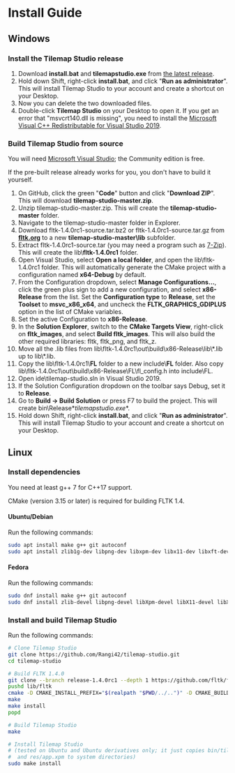 # Install Guide

## Windows

### Install the Tilemap Studio release

1. Download **install.bat** and **tilemapstudio.exe** from [the latest release](https://github.com/Rangi42/tilemap-studio/releases).
2. Hold down Shift, right-click **install.bat**, and click "**Run as administrator**". This will install Tilemap Studio to your account and create a shortcut on your Desktop.
3. Now you can delete the two downloaded files.
4. Double-click **Tilemap Studio** on your Desktop to open it. If you get an error that "msvcrt140.dll is missing", you need to install the [Microsoft Visual C++ Redistributable for Visual Studio 2019](https://www.visualstudio.com/downloads/).

### Build Tilemap Studio from source

You will need [Microsoft Visual Studio](https://visualstudio.microsoft.com/vs/); the Community edition is free.

If the pre-built release already works for you, you don't have to build it yourself.

1. On GitHub, click the green "**Code**" button and click "**Download ZIP**". This will download **tilemap-studio-master.zip**.
2. Unzip tilemap-studio-master.zip. This will create the **tilemap-studio-master** folder.
3. Navigate to the tilemap-studio-master folder in Explorer.
4. Download fltk-1.4.0rc1-source.tar.bz2 or fltk-1.4.0rc1-source.tar.gz from [**fltk.org**](https://www.fltk.org/software.php) to a new **tilemap-studio-master\lib** subfolder.
5. Extract fltk-1.4.0rc1-source.tar (you may need a program such as [7-Zip](https://www.7-zip.org/)). This will create the lib\\**fltk-1.4.0rc1** folder.
6. Open Visual Studio, select **Open a local folder**, and open the lib\fltk-1.4.0rc1 folder. This will automatically generate the CMake project with a configuration named **x64-Debug** by default.
7. From the Configuration dropdown, select **Manage Configurations...**, click the green plus sign to add a new configuration, and select **x86-Release** from the list. Set the **Configuration type** to **Release**, set the **Toolset** to **msvc_x86_x64**, and uncheck the **FLTK_GRAPHICS_GDIPLUS** option in the list of CMake variables.
8. Set the active Configuration to **x86-Release**.
9. In the **Solution Explorer**, switch to the **CMake Targets View**, right-click on **fltk_images**, and select **Build fltk_images**. This will also build the other required libraries: fltk, fltk_png, and fltk_z.
10. Move all the .lib files from lib\fltk-1.4.0rc1\out\build\x86-Release\lib\\\*.lib up to lib\\\*.lib.
11. Copy the lib\fltk-1.4.0rc1\\**FL** folder to a new include\\**FL** folder. Also copy lib\fltk-1.4.0rc1\out\build\x86-Release\FL\fl_config.h into include\FL.
12. Open ide\tilemap-studio.sln in Visual Studio 2019.
13. If the Solution Configuration dropdown on the toolbar says Debug, set it to **Release**.
14. Go to **Build → Build Solution** or press F7 to build the project. This will create bin\Release\**tilemapstudio.exe**.
15. Hold down Shift, right-click **install.bat**, and click "**Run as administrator**". This will install Tilemap Studio to your account and create a shortcut on your Desktop.


## Linux

### Install dependencies

You need at least g++ 7 for C++17 support.

CMake (version 3.15 or later) is required for building FLTK 1.4.

#### Ubuntu/Debian

Run the following commands:

```bash
sudo apt install make g++ git autoconf
sudo apt install zlib1g-dev libpng-dev libxpm-dev libx11-dev libxft-dev libxinerama-dev libfontconfig1-dev x11proto-xext-dev libxrender-dev libxfixes-dev
```

#### Fedora

Run the following commands:

```bash
sudo dnf install make g++ git autoconf
sudo dnf install zlib-devel libpng-devel libXpm-devel libX11-devel libXft-devel libXinerama-devel fontconfig-devel libXext-devel libXrender-devel libXfixes-devel
```

### Install and build Tilemap Studio

Run the following commands:

```bash
# Clone Tilemap Studio
git clone https://github.com/Rangi42/tilemap-studio.git
cd tilemap-studio

# Build FLTK 1.4.0
git clone --branch release-1.4.0rc1 --depth 1 https://github.com/fltk/fltk.git lib/fltk
pushd lib/fltk
cmake -D CMAKE_INSTALL_PREFIX="$(realpath "$PWD/../..")" -D CMAKE_BUILD_TYPE=Release -D FLTK_GRAPHICS_CAIRO=1 -D FLTK_BACKEND_WAYLAND=0 -D FLTK_USE_SYSTEM_LIBPNG=0 -D FLTK_USE_SYSTEM_ZLIB=0
make
make install
popd

# Build Tilemap Studio
make

# Install Tilemap Studio
# (tested on Ubuntu and Ubuntu derivatives only; it just copies bin/tilemapstudio
#  and res/app.xpm to system directories)
sudo make install
```
